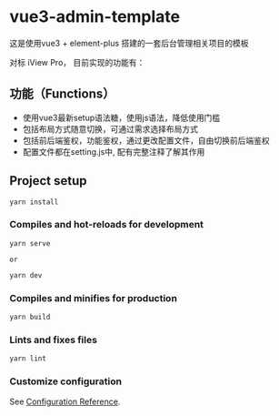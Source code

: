 # vue3-admin-template

这是使用vue3 + element-plus 搭建的一套后台管理相关项目的模板

对标 iView Pro， 目前实现的功能有：

## 功能（Functions）
- 使用vue3最新setup语法糖，使用js语法，降低使用门槛
- 包括布局方式随意切换，可通过需求选择布局方式
- 包括前后端鉴权，功能鉴权，通过更改配置文件，自由切换前后端鉴权
- 配置文件都在setting.js中, 配有完整注释了解其作用

## Project setup
```
yarn install
```

### Compiles and hot-reloads for development
```
yarn serve 

or

yarn dev
```

### Compiles and minifies for production
```
yarn build
```

### Lints and fixes files
```
yarn lint
```

### Customize configuration
See [Configuration Reference](https://cli.vuejs.org/config/).
